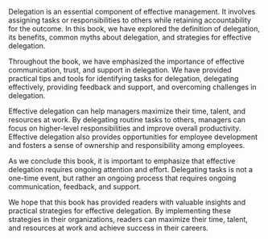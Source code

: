 
Delegation is an essential component of effective management. It involves assigning tasks or responsibilities to others while retaining accountability for the outcome. In this book, we have explored the definition of delegation, its benefits, common myths about delegation, and strategies for effective delegation.

Throughout the book, we have emphasized the importance of effective communication, trust, and support in delegation. We have provided practical tips and tools for identifying tasks for delegation, delegating effectively, providing feedback and support, and overcoming challenges in delegation.

Effective delegation can help managers maximize their time, talent, and resources at work. By delegating routine tasks to others, managers can focus on higher-level responsibilities and improve overall productivity. Effective delegation also provides opportunities for employee development and fosters a sense of ownership and responsibility among employees.

As we conclude this book, it is important to emphasize that effective delegation requires ongoing attention and effort. Delegating tasks is not a one-time event, but rather an ongoing process that requires ongoing communication, feedback, and support.

We hope that this book has provided readers with valuable insights and practical strategies for effective delegation. By implementing these strategies in their organizations, readers can maximize their time, talent, and resources at work and achieve success in their careers.
